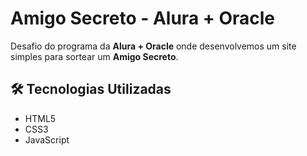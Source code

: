 # Amigo Secreto - Alura + Oracle

Desafio do programa da **Alura + Oracle** onde desenvolvemos um site simples para sortear um **Amigo Secreto**.

## 🛠 Tecnologias Utilizadas
- HTML5
- CSS3
- JavaScript

